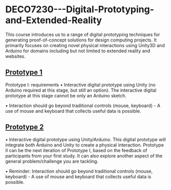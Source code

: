 # DECO7230---Digital-Prototyping-and-Extended-Reality
This course introduces us to a range of digital prototyping techniques for generating proof-of-concept solutions for design computing projects. It primarily focuses on creating novel physical interactions using Unity3D and Arduino for domains including but not limited to extended reality and websites.

## [Prototype 1](https://github.com/carriewang1/DECO7230---Digital-Prototyping-and-Extended-Reality/tree/main/Prototype%201)
Prototype I: requirements
• Interactive digital prototype using Unity (no Arduino required at this stage, but still an option). The interactive digital prototype at this stage cannot be only an Arduino sketch.

• Interaction should go beyond traditional controls (mouse, keyboard) - A use of mouse and keyboard that collects useful data is possible. 

## [Prototype 2]()
• Interactive digital prototype using Unity/Arduino. This digital prototype will integrate both Arduino and Unity to create a physical interaction. Prototype II can be the next iteration of Prototype I, based on the feedback of participants from your first study. It can also explore another aspect of the general problem/challenge you are tackling.

• Reminder: Interaction should go beyond traditional controls (mouse, keyboard) - A use of mouse and keyboard that collects useful data is possible. 
